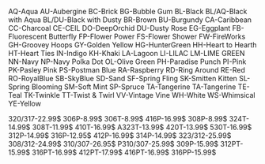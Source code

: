 AQ-Aqua 
AU-Aubergine
BC-Brick
BG-Bubble Gum
BL-Black
BL/AQ-Black with Aqua 
BL/DU-Black with Dusty
BR-Brown
BU-Burgundy 
CA-Caribbean
CC-Charcoal 
CE-CEIL
DO-DeepOrchid
DU-Dusty Rose
EG-Eggplant 
FB-Fluorescent Butterfly
FP-Flower Power
FS-Flower Shower
FW-FireWorks
GH-Groovey Hoops
GY-Golden Yellow
HG-HunterGreen 
HH-Heart to Hearth
HT-Heart Ties
IN-Indigo
KH-Khaki
LA-Lagoon
LI-LILAC
LM-LIME GREEN
NN-Navy
NP-Navy Polka Dot
OL-Olive Green
PH-Paradise Punch
PI-Pink
PK-Pasley Pink
PS-Postman Blue
RA-Raspberry
RD-Ring Around
RE-Red
RO-RoyalBlue
SB-SkyBlue
SD-Sand
SF-Spring Fling
SK-Smitten Kitten
SL-Spring Blooming 
SM-Soft Mint
SP-Spruce
TA-Tangerine
TA-Tangerine
TE-Teal
TK-Twinkle
TT-Twist & Twirl 
VV-Vintage Vine
WH-White
WS-Whimsical
YE-Yellow





320/317-22.99$
306P-8.99$
306T-8.99$
416P-16.99$
308P-8.99$
324T-14.99$
308T-11.99$
410T-16.99$
A323T-13.99$
420T-13.99$
530T-16.99$
312P-14.99$
316P-12.95$
412P-16.99$
314P-14.99$
323/312-25.99$
308/312-24.99$
310/307-26.95$
P310/307-25.99$
309P-15.99$
312PT-15.99$
316PT-16.99$
412PT-17.99$
416PT-16.99$
316PP-15.99$









